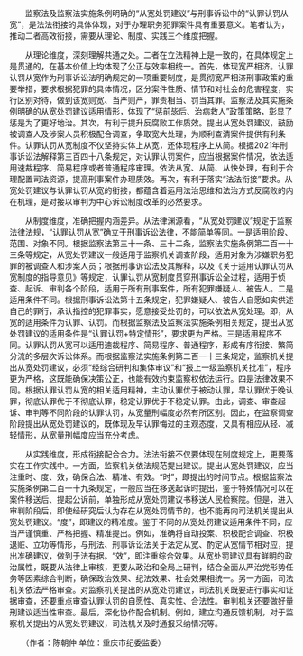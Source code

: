 　　监察法及监察法实施条例明确的“从宽处罚建议”与刑事诉讼中的“认罪认罚从宽”，是法法衔接的具体体现，对于办理职务犯罪案件具有重要意义。笔者认为，推动二者高效衔接，需要从理论、制度、实践三个维度把握。

　　从理论维度，深刻理解共通之处。二者在立法精神上是一致的，在具体规定上是贯通的，在基本价值上均体现了公正与效率相统一。首先，体现宽严相济。认罪认罚从宽作为刑事诉讼法明确规定的一项重要制度，是贯彻宽严相济刑事政策的重要举措，要求根据犯罪的具体情况，区分案件性质、情节和对社会的危害程度，实行区别对待，做到该宽则宽、当严则严，罪责相当、罚当其罪。监察法及其实施条例明确的从宽处罚建议适用情形，体现了“惩前毖后、治病救人”政策策略，彰显了惩是为了更好地治。其次，有利于提升反腐败工作质效。提出从宽处罚建议，鼓励被调查人及涉案人员积极配合调查，争取宽大处理，为顺利查清案件提供有利条件。认罪认罚从宽制度不仅坚持实体上从宽，还体现程序上从简。根据2021年刑事诉讼法解释第三百四十八条规定，对认罪认罚案件，应当根据案件情况，依法适用速裁程序、简易程序或者普通程序审理。依法从宽、从简、从快处理，有利于合理配置司法资源，提高刑事案件办理质效。再次，有利于落实“法法衔接”要求。从宽处罚建议与认罪认罚从宽的衔接，都蕴含着运用法治思维和法治方式反腐败的内在机理，是对接以审判为中心诉讼制度改革的必然要求。

　　从制度维度，准确把握内涵差异。从法律渊源看，“从宽处罚建议”规定于监察法律法规，“认罪认罚从宽”确立于刑事诉讼法律，不能简单等同。一是适用阶段、范围、对象不同。根据监察法第三十一条、三十二条，监察法实施条例第二百一十三条等规定，从宽处罚建议一般适用于监察机关调查阶段，适用对象为涉嫌职务犯罪的被调查人和涉案人员；根据刑事诉讼法及其解释，以及《关于适用认罪认罚从宽制度的指导意见》等规定，认罪认罚从宽制度贯穿刑事诉讼全过程，适用于侦查、起诉、审判各个阶段，适用于所有刑事案件，所有犯罪嫌疑人、被告人。二是适用条件不同。根据刑事诉讼法第十五条规定，犯罪嫌疑人、被告人自愿如实供述自己的罪行，承认指控的犯罪事实，愿意接受处罚的，可以依法从宽处理。即，从宽的适用条件为认罪、认罚。而根据监察法及监察法实施条例相关规定，提出从宽处罚建议的适用条件是“认罪认罚+特定情形”，要求更为严格。三是适用程序不同。认罪认罚从宽可以适用速裁程序、简易程序、普通程序，形成有序衔接、繁简分流的多层次诉讼体系。而根据监察法实施条例第二百一十三条规定，监察机关提出从宽处罚建议，必须“经综合研判和集体审议”和“报上一级监察机关批准”，程序更为严格，这既能确保决策公正，也能有效约束监察权依法运行。四是法律效果不同。根据认罪认罚从宽的相关适用精神，主动认罪优于被动认罪，早认罪优于晚认罪，彻底认罪优于不彻底认罪，稳定认罪优于不稳定认罪。由此，调查、审查起诉、审判等不同阶段的认罪认罚，从宽量刑幅度必然有所区别。因此，在监察调查阶段提出从宽处罚建议的，既体现及早认罪悔过的主观态度，又具有相应从轻、减轻情形，从宽量刑幅度应当充分考虑。

　　从实践维度，形成衔接配合合力。法法衔接不仅要体现在制度规定上，更要落实在工作实践中。一方面，监察机关依法规范提出建议。提出从宽处罚建议，应当注重时、度、效，确保合法、精准、有效。“时”，即提出的时间节点。根据监察法实施条例第二百一十九条规定，一般应当在移送起诉时提出，鉴于特殊情况可以在案件移送后、提起公诉前，单独形成从宽处罚建议书移送人民检察院。但是，进入审判阶段后，即使经研究后认为存在从宽处罚情节的，也不能再向司法机关提出从宽处罚建议。“度”，即建议的精准度。鉴于不同的从宽处罚建议适用条件不同，应当严谨慎重、严格把握、精准提出。例如，准确将自动投案、积极配合调查、积极退赃、立功等情形，与刑法、刑事诉讼法关于法定从宽、酌定从宽情节相对应，提出准确建议，做到于法有据。“效”，即注重综合效果。从宽处罚建议具有鲜明的政治属性，既要从法律上审核，更要从政治和全局上研判，结合全面从严治党形势任务等因素综合判断，确保政治效果、纪法效果、社会效果相统一。另一方面，司法机关依法严格审查。对监察机关提出的从宽处罚建议，司法机关既要进行事实和证据审查，还要重点审查认罪认罚的自愿性、真实性、合法性。审判机关还要做好量刑建议适当性审查。最后，深化协作配合机制。例如，建立沟通反馈机制，对于监察机关提出的从宽处罚建议，司法机关及时通报采纳情况等。

　　（作者：陈朝仲 单位：重庆市纪委监委）